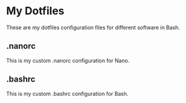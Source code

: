 # My Dotfiles
These are my dotfiles configuration files for different software in Bash.
## .nanorc
This is my custom .nanorc configuration for Nano.
## .bashrc
This is my custom .bashrc configuration for Bash.
